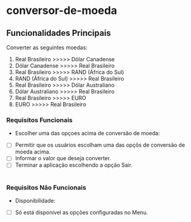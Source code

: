﻿# conversor-de-moeda
## Funcionalidades Principais
Converter as seguintes moedas:

1. Real Brasileiro >>>>> Dólar Canadense
2. Dólar Canadense >>>>> Real Brasileiro
3. Real Brasileiro >>>>> RAND (África do Sul)
4. RAND (África do Sul) >>>>> Real Brasileiro
5. Real Brasileiro >>>>> Dólar Australiano
6. Dólar Australiano >>>>> Real Brasileiro
7. Real Brasileiro >>>>> EURO
8. EURO >>>>> Real Brasileiro

  ### Requisitos Funcionais

- Escolher uma das opçoes acima de conversão de moeda:
- [ ] Permitir que os usuários escolham uma das opçõs de conversão de moeda acima.
- [ ] Informar o valor que deseja converter.
- [ ] Terminar a aplicação escolhendo a opção Sair.

#
#
#

### Requisitos Não Funcionais

- Disponibilidade:
- [ ] Só está disponível as opções configuradas no Menu.
